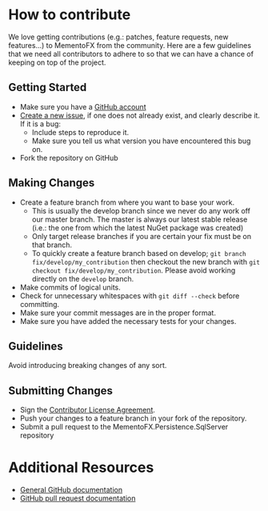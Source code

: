# How to contribute

We love getting contributions (e.g.: patches, feature requests, new features...) to MementoFX from the community. Here are a few guidelines that we
need all contributors to adhere to so that we can have a chance of keeping on top of the project.

## Getting Started

* Make sure you have a [GitHub account](https://github.com/signup/free)
* [Create a new issue](https://github.com/MementoFX/MementoFX.Persistence.SqlServer/issues/new), if one does not already exist, and clearly describe it. If it is a bug:
  * Include steps to reproduce it.
  * Make sure you tell us what version you have encountered this bug on.
* Fork the repository on GitHub

## Making Changes

* Create a feature branch from where you want to base your work.
  * This is usually the develop branch since we never do any work off our master branch. The master is always our latest stable release (i.e.: the one from which the latest NuGet package was created)
  * Only target release branches if you are certain your fix must be on that
    branch.
  * To quickly create a feature branch based on develop; `git branch
    fix/develop/my_contribution` then checkout the new branch with `git
    checkout fix/develop/my_contribution`.  Please avoid working directly on the
    `develop` branch.
* Make commits of logical units.
* Check for unnecessary whitespaces with `git diff --check` before committing.
* Make sure your commit messages are in the proper format.
* Make sure you have added the necessary tests for your changes.

## Guidelines

Avoid introducing breaking changes of any sort.


## Submitting Changes

* Sign the [Contributor License Agreement](http://www.mastreeno.com/License/ContributorsAgreementConsent).
* Push your changes to a feature branch in your fork of the repository.
* Submit a pull request to the MementoFX.Persistence.SqlServer repository

# Additional Resources

* [General GitHub documentation](http://help.github.com/)
* [GitHub pull request documentation](http://help.github.com/send-pull-requests/)
